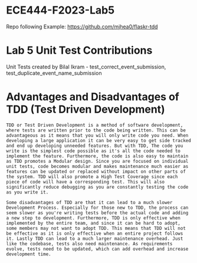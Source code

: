# ECE444-F2023-Lab5
Repo following Example: https://github.com/mjhea0/flaskr-tdd

# Lab 5 Unit Test Contributions
Unit Tests created by Bilal Ikram - test_correct_event_submission, test_duplicate_event_name_submission

# Advantages and Disadvantages of TDD (Test Driven Development)
	TDD or Test Driven Development is a method of software development, where tests are written prior to the code being written. This can be advantageous as it means that you will only write code you need. When developing a large application it can be very easy to get side tracked and end up developing unneeded features. But with TDD, The code you write is the simplest code possible as it's all the code needed to implement the feature. Furthermore, the code is also easy to maintain as TDD promotes a Modular design. Since you are focused on individual unit tests, code becomes modular and makes maintenance much easier as features can be updated or replaced without impact on other parts of the system. TDD will also promote a High Test Coverage since each piece of code will have a corresponding test. This will also significantly reduce debugging as you are constantly testing the code as you write it.

	Some disadvantages of TDD are that it can lead to a much slower Development Process. Especially for those new to TDD, the process can seem slower as you're writing tests before the actual code and adding a new step to development. Furthermore, TDD is only effective when implemented by the entire team, and since it can be hard to adopt, some members may not want to adopt TDD. This means that TDD will not be effective as it is only effective when an entire project follows it. Lastly TDD can lead to a much larger maintenance overhead. Just like the codebase, tests also need maintenance. As requirements evolve, tests need to be updated, which can add overhead and increase development time. 
